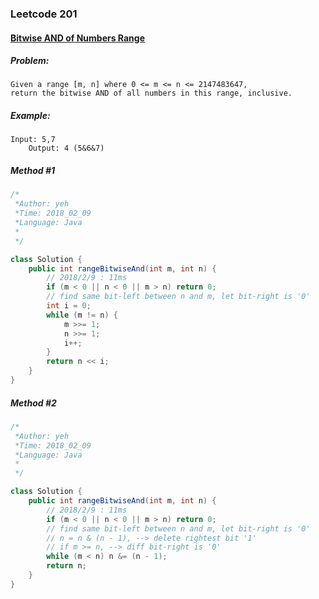 


### Leetcode 201
#### [Bitwise AND of Numbers Range](https://leetcode.com/problems/bitwise-and-of-numbers-range)

  

##### ***Problem:***

	Given a range [m, n] where 0 <= m <= n <= 2147483647, 
	return the bitwise AND of all numbers in this range, inclusive.
	
##### ***Example:***

    Input: 5,7
        Output: 4 (5&6&7)

##### *Method #1*
``` java
/*
 *Author: yeh
 *Time: 2018_02_09
 *Language: Java
 *
 */

class Solution {
    public int rangeBitwiseAnd(int m, int n) {
        // 2018/2/9 : 11ms
        if (m < 0 || n < 0 || m > n) return 0;
        // find same bit-left between n and m, let bit-right is '0'
        int i = 0;
        while (m != n) {
            m >>= 1;
            n >>= 1;
            i++;
        }
        return n << i;
    }
}

```

##### *Method #2*
``` java
/*
 *Author: yeh
 *Time: 2018_02_09
 *Language: Java
 *
 */

class Solution {
    public int rangeBitwiseAnd(int m, int n) {
        // 2018/2/9 : 11ms
        if (m < 0 || n < 0 || m > n) return 0;
        // find same bit-left between n and m, let bit-right is '0'
        // n = n & (n - 1), --> delete rightest bit '1'
        // if m >= n, --> diff bit-right is '0'
        while (m < n) n &= (n - 1);
        return n;
    }
}


```

